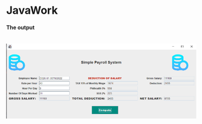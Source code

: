 # JavaWork
<h4>The output</h4>
<br>
<img src="https://github.com/Bultut-yegon/JavaWork/blob/main/Output.png">
